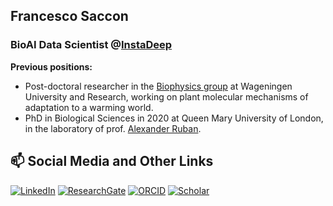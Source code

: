 ## Francesco Saccon

### BioAI Data Scientist @[InstaDeep](https://www.instadeep.com/)

**Previous positions:**

- Post-doctoral researcher in the [Biophysics group](https://www.wur.nl/en/research-results/chair-groups/agrotechnology-and-food-sciences/biomolecular-sciences/laboratory-of-biophysics.htm) at Wageningen University and Research, working on plant molecular mechanisms of adaptation to a warming world.
- PhD in Biological Sciences in 2020 at Queen Mary University of London, in the laboratory of prof. [Alexander Ruban](https://research.sbcs.qmul.ac.uk/a.ruban/index.htm).

## 📫 Social Media and Other Links
[![LinkedIn](https://img.shields.io/badge/LinkedIn-0077B5?style=for-the-badge&logo=linkedin&logoColor=white)](https://www.linkedin.com/in/francesco-saccon/)
[![ResearchGate](https://img.shields.io/badge/ResearchGate-00CCBB?style=for-the-badge&logo=ResearchGate&logoColor=white)](https://www.researchgate.net/profile/Francesco-Saccon?ev=hdr_xprf)
[![ORCID](https://img.shields.io/badge/orcid-A6CE39?style=for-the-badge&logo=orcid&logoColor=white)](https://orcid.org/0000-0001-6444-4952)
[![Scholar](https://img.shields.io/badge/Google_Scholar-4285F4?style=for-the-badge&logo=google-scholar&logoColor=white)](https://scholar.google.com/citations?user=McCYuIEAAAAJ&hl=en&oi=ao)

<!--
**Fra-Saccon/Fra-Saccon** is a ✨ _special_ ✨ repository because its `README.md` (this file) appears on your GitHub profile.

Here are some ideas to get you started:

- 🔭 I’m currently working on ...
- 🌱 I’m currently learning ...
- 👯 I’m looking to collaborate on ...
- 🤔 I’m looking for help with ...
- 💬 Ask me about ...
- 📫 How to reach me: ...
- 😄 Pronouns: ...
- ⚡ Fun fact: ...
-->
